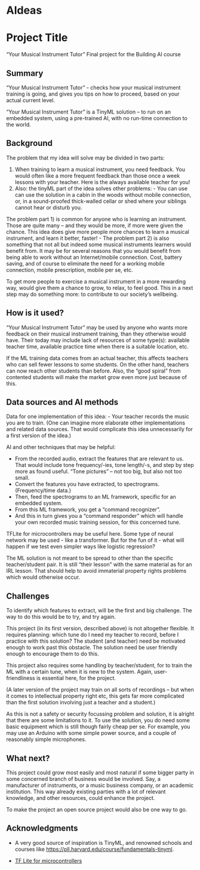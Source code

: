 # AIdeas
<!-- This is the markdown template for the final project of the Building AI course, 
created by Reaktor Innovations and University of Helsinki. 
Copy the template, paste it to your GitHub README and edit! -->

# Project Title

“Your Musical Instrument Tutor”
Final project for the Building AI course

## Summary

“Your Musical Instrument Tutor” - checks how your musical instrument training is going, and gives you tips on how to proceed, based on your actual current level.

 “Your Musical Instrument Tutor” is a TinyML solution – to run on an embedded system, using a pre-trained AI, with no run-time connection to the world.

## Background

The problem that my idea will solve may be divided in two parts:

1)	When training to learn a musical instrument, you need feedback. You would often like a more frequent feedback than those once a week lessons with your teacher. Here is the always available teacher for you!
2)	Also: the tinyML part of the idea solves other problems: - You can use can use the solution in a cabin in the woods without mobile connection, or, in a sound-proofed thick-walled cellar or shed where your siblings cannot hear or disturb you.

The problem part 1) is common for anyone who is learning an instrument. Those are quite many – and they would be more, if more were given the chance. This idea does give more people more chances to learn a musical instrument, and learn it better, faster! - The problem part 2) is  also something that not all but indeed some musical instruments learners would benefit from. It may be for several reasons that you would benefit from being able to work without an Internet/mobile connection. Cost, battery saving, and of course to eliminate the need for a working mobile connection, mobile prescription, mobile per se, etc.

To get more people to exercise a musical instrument in a more rewarding way, would give them a chance to grow, to relax, to feel good. This in a next step may do something more: to contribute to our society’s wellbeing. 


## How is it used?

“Your Musical Instrument Tutor” may be used by anyone who wants more feedback on their musical instrument training, than they otherwise would have. Their today may include lack of resources of some type(s): available teacher time, available practice time when there is a suitable location, etc.

If the ML training data comes from an actual teacher, this affects teachers who can sell fewer lessons to some students. On the other hand, teachers can now reach other students than before. Also, the “good spiral” from contented students will make the market grow even more just because of this.


## Data sources and AI methods

Data for one implementation of this idea: - Your teacher records the music you are to train. (One can imagine more elaborate other implementations and related data sources. That would complicate this idea unnecessarily for a first version of the idea.)

AI and other techniques that may be helpful:
-	From the recorded audio, extract the features that are relevant to us. That would include tone frequency/-ies, tone length/-s, and step by step more as found useful. “Tone pictures” – not too big, but also not too small. 
-	Convert the features you have extracted, to spectrograms. (Frequency/time data.)
-	Then, feed the spectrograms to an ML framework, specific for an embedded system.
-	From this ML framework, you get a “command recognizer”.
-	And this in turn gives you a “command responder” which will handle your own recorded music training session, for this concerned tune.

TFLite for microcontrollers may be useful here. 
Some type of neural network may be used - like a transformer. But for the fun of it - what will happen if we test even simpler ways like logistic regression? 
  
The ML solution is not meant to be spread to other than the specific teacher/student pair. It is still “their lesson” with the same material as for an IRL lesson. That should help to avoid immaterial property rights problems which would otherwise occur.


## Challenges

To identify which features to extract, will be the first and big challenge. The way to do this would be to try, and try again. 

This project (in its first version, described above) is not altogether flexible. It requires planning: which tune do I need my teacher to record, before I practice with this solution? The student (and teacher) need be motivated enough to work past this obstacle. The solution need be user friendly enough to encourage them to do this.

This project also requires some handling by teacher/student, for to train the ML with a certain tune, when it is new to the system. Again, user-friendliness is essential here, for the project.

(A later version of the project may train on all sorts of recordings – but when it comes to intellectual property right etc, this gets far more complicated than the first solution involving just a teacher and a student.)

As this is not a safety or security focussing problem and solution, it is alright that there are some limitations to it. 
To use the solution, you do need some basic equipment which is still though fairly cheap per se. For example, you may use an Arduino with some simple power source, and a couple of reasonably simple microphones.


## What next?

This project could grow most easily and most natural if some bigger party in some concerned branch of business would be involved. Say, a manufacturer of instruments, or a music business company, or an academic institution. This way already existing parties with a lot of relevant knowledge, and other resources, could enhance the project. 

To make the project an open source project would also be one way to go. 


## Acknowledgments

- A very good source of inspiration is TinyML, and renowned schools and courses like https://pll.harvard.edu/course/fundamentals-tinyml.

- [TF Lite for microcontrollers](https://www.tensorflow.org/lite/microcontrollers)
